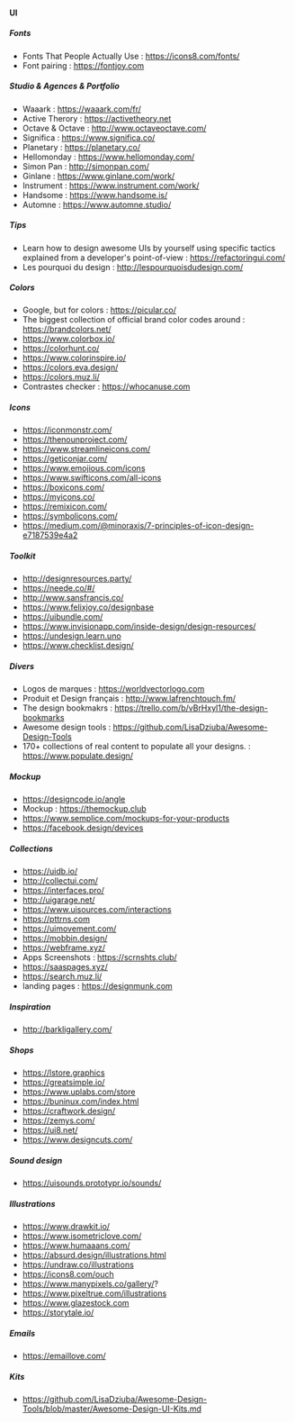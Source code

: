 #### UI

##### Fonts
- Fonts That People Actually Use : https://icons8.com/fonts/
- Font pairing : https://fontjoy.com

##### Studio & Agences & Portfolio
- Waaark : https://waaark.com/fr/
- Active Therory : https://activetheory.net
- Octave & Octave : http://www.octaveoctave.com/
- Significa : https://www.significa.co/
- Planetary : https://planetary.co/
- Hellomonday : https://www.hellomonday.com/
- Simon Pan : http://simonpan.com/
- Ginlane : https://www.ginlane.com/work/
- Instrument : https://www.instrument.com/work/
- Handsome : https://www.handsome.is/
- Automne : https://www.automne.studio/

##### Tips
- Learn how to design awesome UIs by yourself using specific tactics explained from a developer's point-of-view : https://refactoringui.com/
- Les pourquoi du design : http://lespourquoisdudesign.com/

##### Colors
- Google, but for colors : https://picular.co/
- The biggest collection of official brand color codes around : https://brandcolors.net/
- https://www.colorbox.io/
- https://colorhunt.co/
- https://www.colorinspire.io/
- https://colors.eva.design/
- https://colors.muz.li/
- Contrastes checker : https://whocanuse.com

##### Icons
- https://iconmonstr.com/
- https://thenounproject.com/
- https://www.streamlineicons.com/
- https://geticonjar.com/
- https://www.emojious.com/icons
- https://www.swifticons.com/all-icons
- https://boxicons.com/ 
- https://myicons.co/
- https://remixicon.com/
- https://symbolicons.com/
- https://medium.com/@minoraxis/7-principles-of-icon-design-e7187539e4a2

##### Toolkit
- http://designresources.party/ 
- https://neede.co/#/
- http://www.sansfrancis.co/
- https://www.felixjoy.co/designbase
- https://uibundle.com/
- https://www.invisionapp.com/inside-design/design-resources/
- https://undesign.learn.uno
- https://www.checklist.design/

##### Divers
- Logos de marques : https://worldvectorlogo.com
- Produit et Design français : http://www.lafrenchtouch.fm/
- The design bookmakrs : https://trello.com/b/vBrHxyl1/the-design-bookmarks
- Awesome design tools : https://github.com/LisaDziuba/Awesome-Design-Tools
- 170+ collections of real content to populate all your designs.  : https://www.populate.design/

##### Mockup
- https://designcode.io/angle
- Mockup : https://themockup.club
- https://www.semplice.com/mockups-for-your-products
- https://facebook.design/devices

##### Collections
- https://uidb.io/
- http://collectui.com/
- https://interfaces.pro/
- http://uigarage.net/
- https://www.uisources.com/interactions
- https://pttrns.com
- https://uimovement.com/
- https://mobbin.design/
- https://webframe.xyz/
- Apps Screenshots : https://scrnshts.club/
- https://saaspages.xyz/
- https://search.muz.li/
- landing pages : https://designmunk.com

##### Inspiration
- http://barkligallery.com/

##### Shops
- https://lstore.graphics
- https://greatsimple.io/
- https://www.uplabs.com/store
- https://buninux.com/index.html
- https://craftwork.design/
- https://zemys.com/
- https://ui8.net/
- https://www.designcuts.com/

##### Sound design
- https://uisounds.prototypr.io/sounds/

##### Illustrations
- https://www.drawkit.io/
- https://www.isometriclove.com/
- https://www.humaaans.com/
- https://absurd.design/illustrations.html
- https://undraw.co/illustrations
- https://icons8.com/ouch
- https://www.manypixels.co/gallery/?
- https://www.pixeltrue.com/illustrations
- https://www.glazestock.com
- https://storytale.io/

##### Emails
- https://emaillove.com/

##### Kits
- https://github.com/LisaDziuba/Awesome-Design-Tools/blob/master/Awesome-Design-UI-Kits.md
